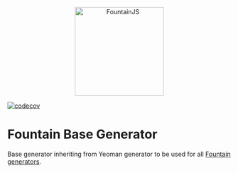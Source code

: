 <p align="center">
  <a href="http://fountainjs.io/">
    <img alt="FountainJS" src="http://fountainjs.io/assets/imgs/fountain.png" width="200">
  </a>
</p>

[![codecov](https://codecov.io/gh/FountainJS/fountain-generator/branch/master/graph/badge.svg)](https://codecov.io/gh/FountainJS/fountain-generator)

# Fountain Base Generator

Base generator inheriting from Yeoman generator to be used for all [Fountain generators](https://www.npmjs.com/search?q=fountain+generator).
